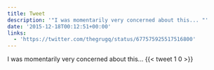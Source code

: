 ```yaml
---
title: Tweet
description: '"I was momentarily very concerned about this... "'
date: '2015-12-18T00:12:51+00:00'
links:
  - 'https://twitter.com/thegrugq/status/677575925517516800'
---
```

I was momentarily very concerned about this... 
      {{< tweet 1 0 >}}
    
